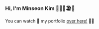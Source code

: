 ### Hi, I'm Minseon Kim 👋🏼👗🏖️🎀

You can watch 👀 my portfolio [over here!](https://www.notion.so/winterflower/Junior-Frontend-Developer-8c33e91b9b444a3a9a9d61f5a09affd5?source=copy_link) 🪹🪺

